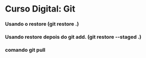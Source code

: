 # Curso Digital: Git 

### Usando o restore (git restore .)

### Usando restore depois do git add. (git restore --staged .)

### comando git pull
